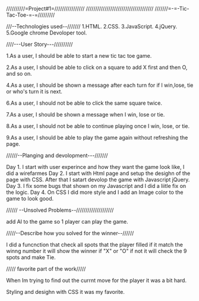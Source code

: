 //////////=Project#1=////////////////
////////////////////////////////////
///////=-=-Tic-Tac-Toe-=-=/////////


///--Technologies used--///////
1.HTML.
2.CSS.
3.JavaScript.
4.jQuery.
5.Google chrome Devoloper tool.

////---User Story---//////////

1.As a user, I should be able to start a new tic tac toe game.

2.As a user, I should be able to click on a square to add X first and then O, and so on.

4.As a user, I should be shown a message after each turn for if I win,lose, tie or who's turn it is next.

6.As a user, I should not be able to click the same square twice.

7.As a user, I should be shown a message when I win, lose or tie.

8.As a user, I should not be able to continue playing once I win, lose,    or tie.

9.As a user, I should be able to play the game again without refreshing the page.

//////--Planging and devolopment---///////

Day 1. I start with user experince and how they want the game look like, I did a wirefarmes 
Day 2. I start with Html page and setup the desighn of the page with CSS. After that I satart devolop the game with Javascript jQuery.
Day 3. I fix some bugs that shown on my Javascript and I did a liitle fix       on the logic.
Day 4. On CSS I did more style and I add an Image color to the game to look good.

////// --Unsolved Problems--////////////////////

 add AI to the game so 1 player can play the game.

/////--Describe how you solved for the winner--//////

I did a funcnction that check all spots that the player filled if it match the winng number it will show the winner if "X" or "O" if not it will check the 9 spots and make Tie.

///// favorite part of the  work/////

When Im trying to find out the currnt move for the player it was a bit hard. 

Styling and desighn with CSS it was my favorite.
